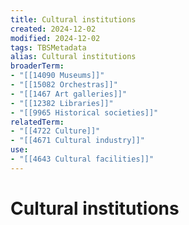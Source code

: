 ```yaml
---
title: Cultural institutions
created: 2024-12-02
modified: 2024-12-02
tags: TBSMetadata
alias: Cultural institutions
broaderTerm:
- "[[14090 Museums]]"
- "[[15082 Orchestras]]"
- "[[1467 Art galleries]]"
- "[[12382 Libraries]]"
- "[[9965 Historical societies]]"
relatedTerm:
- "[[4722 Culture]]"
- "[[4671 Cultural industry]]"
use:
- "[[4643 Cultural facilities]]"
---
```

# Cultural institutions
